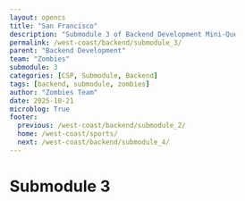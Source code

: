 ```yaml
---
layout: opencs
title: "San Francisco"
description: "Submodule 3 of Backend Development Mini-Quest"
permalink: /west-coast/backend/submodule_3/
parent: "Backend Development"
team: "Zombies"
submodule: 3
categories: [CSP, Submodule, Backend]
tags: [backend, submodule, zombies]
author: "Zombies Team"
date: 2025-10-21
microblog: True
footer:
  previous: /west-coast/backend/submodule_2/
  home: /west-coast/sports/
  next: /west-coast/backend/submodule_4/
---
```

 
# Submodule 3

<!DOCTYPE html>
<html lang="en">
<head>
    <meta charset="UTF-8">
    <meta name="viewport" content="width=device-width, initial-scale=1.0">
    <title>SF Sports API Learning Demo</title>
    <style>
        * {
            margin: 0;
            padding: 0;
            box-sizing: border-box;
        }

        body {
            font-family: 'Segoe UI', Tahoma, Geneva, Verdana, sans-serif;
            background: linear-gradient(135deg, #1e3c72 0%, #2a5298 100%);
            padding: 20px;
            min-height: 100vh;
        }

        .container {
            max-width: 1400px;
            margin: 0 auto;
        }

        .header {
            background: linear-gradient(135deg, #0a1929 0%, #1e3a5f 100%);
            color: white;
            padding: 40px;
            text-align: center;
            border-radius: 20px;
            margin-bottom: 30px;
            box-shadow: 0 10px 40px rgba(0, 0, 0, 0.4);
        }

        .header h1 {
            font-size: 2.5em;
            margin-bottom: 10px;
        }

        .header p {
            font-size: 1.2em;
            opacity: 0.9;
            margin-bottom: 20px;
        }

        .sports-intro {
            background: white;
            padding: 30px;
            border-radius: 15px;
            margin-bottom: 30px;
            box-shadow: 0 5px 20px rgba(0, 0, 0, 0.3);
        }

        .sports-intro h2 {
            color: #2c3e50;
            margin-bottom: 20px;
            font-size: 1.8em;
        }

        .stadium-quick-facts {
            display: grid;
            grid-template-columns: 1fr 1fr;
            gap: 20px;
            margin-top: 20px;
        }

        .stadium-fact {
            background: linear-gradient(135deg, #f8f9fa 0%, #e9ecef 100%);
            padding: 20px;
            border-radius: 10px;
            border-left: 5px solid #3498db;
        }

        .warriors-fact {
            border-left-color: #1D428A;
        }

        .niners-fact {
            border-left-color: #AA0000;
        }

        .stadium-fact h3 {
            color: #2c3e50;
            margin-bottom: 10px;
        }

        .step-section {
            background: white;
            padding: 30px;
            border-radius: 15px;
            margin-bottom: 30px;
            box-shadow: 0 5px 20px rgba(0, 0, 0, 0.3);
        }

        .step-header {
            display: flex;
            align-items: center;
            margin-bottom: 20px;
            padding-bottom: 15px;
            border-bottom: 3px solid #3498db;
        }

        .step-number {
            background: linear-gradient(135deg, #3498db 0%, #2980b9 100%);
            color: white;
            width: 50px;
            height: 50px;
            border-radius: 50%;
            display: flex;
            align-items: center;
            justify-content: center;
            font-size: 1.5em;
            font-weight: bold;
            margin-right: 20px;
            box-shadow: 0 4px 10px rgba(52, 152, 219, 0.3);
        }

        .step-title h2 {
            color: #2c3e50;
            font-size: 1.8em;
            margin-bottom: 5px;
        }

        .step-title p {
            color: #7f8c8d;
            font-size: 1.1em;
        }

        .sports-connection {
            background: linear-gradient(135deg, #667eea 0%, #764ba2 100%);
            color: white;
            padding: 20px;
            border-radius: 10px;
            margin-bottom: 20px;
        }

        .sports-connection h3 {
            margin-bottom: 10px;
            font-size: 1.3em;
        }

        .sports-connection p {
            line-height: 1.6;
            opacity: 0.95;
        }

        .api-key-input {
            width: 100%;
            padding: 15px;
            border: 2px solid #3498db;
            border-radius: 10px;
            font-size: 1.1em;
            margin-bottom: 15px;
            font-family: 'Courier New', monospace;
        }

        .generate-key-btn {
            background: linear-gradient(135deg, #27ae60 0%, #229954 100%);
            color: white;
            border: none;
            padding: 15px 30px;
            border-radius: 10px;
            cursor: pointer;
            font-size: 1.1em;
            font-weight: bold;
            margin-right: 10px;
            transition: all 0.3s;
            box-shadow: 0 5px 15px rgba(39, 174, 96, 0.3);
        }

        .generate-key-btn:hover {
            transform: translateY(-3px);
            box-shadow: 0 8px 20px rgba(39, 174, 96, 0.4);
        }

        .url-builder {
            background: #f8f9fa;
            padding: 20px;
            border-radius: 10px;
            margin-bottom: 20px;
        }

        .url-part {
            margin-bottom: 15px;
        }

        .url-part label {
            display: block;
            font-weight: bold;
            color: #2c3e50;
            margin-bottom: 5px;
        }

        .url-part input, .url-part select {
            width: 100%;
            padding: 12px;
            border: 2px solid #ddd;
            border-radius: 8px;
            font-size: 1em;
            font-family: 'Courier New', monospace;
        }

        .constructed-url {
            background: #2c3e50;
            color: #00ff00;
            padding: 20px;
            border-radius: 10px;
            font-family: 'Courier New', monospace;
            font-size: 1.1em;
            word-break: break-all;
            margin-top: 15px;
        }

        .api-call-btn {
            background: linear-gradient(135deg, #e74c3c 0%, #c0392b 100%);
            color: white;
            border: none;
            padding: 15px 30px;
            border-radius: 10px;
            cursor: pointer;
            font-size: 1.1em;
            font-weight: bold;
            width: 100%;
            margin-top: 20px;
            transition: all 0.3s;
            box-shadow: 0 5px 15px rgba(231, 76, 60, 0.3);
        }

        .api-call-btn:hover {
            transform: translateY(-3px);
            box-shadow: 0 8px 20px rgba(231, 76, 60, 0.4);
        }

        .api-call-btn:disabled {
            background: #95a5a6;
            cursor: not-allowed;
            transform: none;
        }

        .response-area {
            background: #f8f9fa;
            padding: 20px;
            border-radius: 10px;
            border: 2px solid #ddd;
            margin-top: 20px;
            display: none;
        }

        .response-area.active {
            display: block;
            animation: slideIn 0.3s ease-out;
        }

        @keyframes slideIn {
            from {
                opacity: 0;
                transform: translateY(-10px);
            }
            to {
                opacity: 1;
                transform: translateY(0);
            }
        }

        .response-header {
            color: #27ae60;
            font-weight: bold;
            margin-bottom: 15px;
            font-size: 1.2em;
            display: flex;
            align-items: center;
        }

        .status-badge {
            background: #27ae60;
            color: white;
            padding: 5px 15px;
            border-radius: 20px;
            margin-left: 10px;
            font-size: 0.9em;
        }

        .json-display {
            background: #2c3e50;
            color: #00ff00;
            padding: 20px;
            border-radius: 8px;
            font-family: 'Courier New', monospace;
            font-size: 0.95em;
            white-space: pre-wrap;
            margin-bottom: 20px;
            max-height: 400px;
            overflow-y: auto;
        }

        .parsed-data {
            background: white;
            padding: 20px;
            border-radius: 10px;
            border: 2px solid #3498db;
        }

        .data-row {
            display: flex;
            justify-content: space-between;
            padding: 12px;
            border-bottom: 1px solid #ecf0f1;
            background: #f8f9fa;
            margin-bottom: 8px;
            border-radius: 8px;
        }

        .data-row:last-child {
            border-bottom: none;
        }

        .data-label {
            font-weight: bold;
            color: #2c3e50;
        }

        .data-value {
            color: #3498db;
            font-weight: bold;
        }

        .info-box {
            background: #e8f4f8;
            border-left: 4px solid #3498db;
            padding: 20px;
            margin-bottom: 20px;
            border-radius: 8px;
        }

        .info-box h3 {
            color: #2c3e50;
            margin-bottom: 10px;
        }

        .info-box p {
            color: #555;
            line-height: 1.6;
        }

        .stadium-comparison {
            background: white;
            padding: 30px;
            border-radius: 15px;
            margin-bottom: 30px;
            box-shadow: 0 5px 20px rgba(0, 0, 0, 0.3);
        }

        .comparison-grid {
            display: grid;
            grid-template-columns: 1fr 1fr;
            gap: 20px;
            margin-top: 20px;
        }

        .comparison-card {
            padding: 20px;
            border-radius: 10px;
        }

        .warriors-card {
            background: linear-gradient(135deg, rgba(29, 66, 138, 0.1) 0%, rgba(253, 185, 39, 0.1) 100%);
            border: 2px solid #1D428A;
        }

        .niners-card {
            background: linear-gradient(135deg, rgba(170, 0, 0, 0.1) 0%, rgba(179, 153, 93, 0.1) 100%);
            border: 2px solid #AA0000;
        }

        .lessons-learned {
            background: linear-gradient(135deg, #f093fb 0%, #f5576c 100%);
            color: white;
            padding: 40px;
            border-radius: 20px;
            box-shadow: 0 10px 30px rgba(0, 0, 0, 0.3);
        }

        .lessons-learned h2 {
            text-align: center;
            margin-bottom: 25px;
            font-size: 2em;
        }

        .lessons-learned ul {
            line-height: 2;
            font-size: 1.1em;
            list-style: none;
        }

        .lessons-learned li {
            margin-bottom: 15px;
            padding-left: 30px;
            position: relative;
        }

        .lessons-learned li:before {
            content: "✓";
            position: absolute;
            left: 0;
            font-weight: bold;
            font-size: 1.2em;
        }

        .loading {
            display: inline-block;
            width: 20px;
            height: 20px;
            border: 3px solid #f3f3f3;
            border-top: 3px solid #3498db;
            border-radius: 50%;
            animation: spin 1s linear infinite;
            margin-left: 10px;
        }

        @keyframes spin {
            0% { transform: rotate(0deg); }
            100% { transform: rotate(360deg); }
        }

        @media (max-width: 768px) {
            .header h1 {
                font-size: 1.8em;
            }
            
            .stadium-quick-facts, .comparison-grid {
                grid-template-columns: 1fr;
            }
        }
    </style>
</head>
<body>
    <div class="container">
        <div class="header">
            <h1>🏟️ Learning APIs Through San Francisco Sports</h1>
            <p>Understanding API Workflows Using Real Stadium Data</p>
            <p style="font-size: 0.9em; opacity: 0.8;">Chase Center (Warriors) & Levi's Stadium (49ers)</p>
        </div>

        <div class="sports-intro">
            <h2>🎯 Why Use Sports Data to Learn APIs?</h2>
            <p style="color: #555; line-height: 1.8; margin-bottom: 20px;">
                San Francisco Bay Area sports provide the perfect example for learning how APIs work in the real world. 
                Just like sports statistics apps (ESPN, Bleacher Report) need to get live game data, scores, and player stats, 
                we'll use API concepts to collect data about two iconic Bay Area stadiums.
            </p>

            <div class="stadium-quick-facts">
                <div class="stadium-fact warriors-fact">
                    <h3>🏀 Chase Center</h3>
                    <p><strong>Team:</strong> Golden State Warriors<br>
                    <strong>Capacity:</strong> 18,064 fans<br>
                    <strong>Opened:</strong> 2019<br>
                    <strong>Location:</strong> San Francisco</p>
                </div>

                <div class="stadium-fact niners-fact">
                    <h3>🏈 Levi's Stadium</h3>
                    <p><strong>Team:</strong> San Francisco 49ers<br>
                    <strong>Capacity:</strong> 68,500 fans<br>
                    <strong>Opened:</strong> 2014<br>
                    <strong>Location:</strong> Santa Clara</p>
                </div>
            </div>
        </div>

        <div class="step-section">
            <div class="step-header">
                <div class="step-number">1</div>
                <div class="step-title">
                    <h2>🔑 Step 1: Requesting Access (Authentication)</h2>
                    <p>Getting Permission to Access Stadium Data</p>
                </div>
            </div>

            <div class="sports-connection">
                <h3>🏟️ Real-World Example: Sports Data Access</h3>
                <p>
                    Imagine you're building a sports app that shows live Warriors scores or 49ers game stats. 
                    Before you can access stadium information (attendance, ticket prices, game schedules), you need 
                    permission from the data provider. That's what an API key does - it's like getting a press pass 
                    to access the stadium's official data!
                </p>
            </div>
            
            <div class="info-box">
                <h3>Why Do We Need Authentication?</h3>
                <p>API keys identify who's requesting the data (like checking your ID at a game), prevent unauthorized 
                access, track usage limits (like season ticket allotments), and keep the data secure.</p>
            </div>

            <input type="text" id="apiKey" class="api-key-input" placeholder="Your API Key will appear here..." readonly>
            
            <button class="generate-key-btn" onclick="generateAPIKey()">
                🔓 Generate API Key (Get Stadium Data Access)
            </button>
            
            <div id="keyStatus"></div>
        </div>

        <div class="step-section">
            <div class="step-header">
                <div class="step-number">2</div>
                <div class="step-title">
                    <h2>📝 Step 2: Constructing the Request (The URL)</h2>
                    <p>Building the Query to Get Specific Stadium Information</p>
                </div>
            </div>

            <div class="sports-connection">
                <h3>🏟️ Real-World Example: Requesting Specific Game Data</h3>
                <p>
                    Think about searching for Warriors stats on ESPN.com. You specify WHAT you want 
                    (Warriors team stats), WHEN you want it (2024 season), and in WHAT FORMAT (web page). 
                    Similarly, our API URL specifies which stadium's data we want and how we want it delivered (JSON format).
                </p>
            </div>

            <div class="info-box">
                <h3>Parts of an API Request URL</h3>
                <p>
                    <strong>Base URL:</strong> https://api.bayareasports.com (Main address, like NBA.com)<br>
                    <strong>Endpoint:</strong> /v1/stadium/chase_center (Specific page, like /warriors/stats)<br>
                    <strong>Query Parameters:</strong> ?format=json&season=2024 (Extra filters and options)
                </p>
            </div>

            <div class="url-builder">
                <div class="url-part">
                    <label>Base URL (Bay Area Sports API Server):</label>
                    <input type="text" id="baseUrl" value="https://api.bayareasports.com" readonly>
                </div>
                
                <div class="url-part">
                    <label>Endpoint (Which Stadium Do You Want Data For?):</label>
                    <select id="endpoint" onchange="updateURL()">
                        <option value="">-- Select a Stadium --</option>
                        <option value="/v1/stadium/chase_center">🏀 Chase Center (Golden State Warriors)</option>
                        <option value="/v1/stadium/levis_stadium">🏈 Levi's Stadium (San Francisco 49ers)</option>
                    </select>
                </div>
                
                <div class="url-part">
                    <label>Query Parameters (Additional Filters):</label>
                    <input type="text" id="queryParams" value="format=json&season=2024" onkeyup="updateURL()">
                </div>
                
                <div class="constructed-url" id="constructedUrl">
                    Select a stadium above to see the complete API request URL...
                </div>
            </div>
        </div>

        <div class="step-section">
            <div class="step-header">
                <div class="step-number">3</div>
                <div class="step-title">
                    <h2>🚀 Step 3: Sending the Request & Receiving the Response</h2>
                    <p>Communicating with the Server to Get Stadium Data</p>
                </div>
            </div>

            <div class="sports-connection">
                <h3>🏟️ Real-World Example: Live Game Updates</h3>
                <p>
                    When you check the Warriors score on your phone during a game, your app sends a request 
                    to a server: "Give me the current score for Warriors vs Lakers." The server responds with 
                    the data: "Warriors 102, Lakers 98, 3rd Quarter." This happens instantly, just like our API call!
                </p>
            </div>

            <div class="info-box">
                <h3>How HTTP Requests Work</h3>
                <p>
                    When you click "Send Request," your browser makes an HTTP GET request (like asking a question). 
                    The server processes it and sends back:<br>
                    • <strong>Status Code:</strong> 200 = Success (data found), 404 = Not Found, 500 = Server Error<br>
                    • <strong>Data:</strong> Stadium information in JSON format (easy for computers to read)
                </p>
            </div>

            <button class="api-call-btn" id="sendRequestBtn" onclick="sendAPIRequest()" disabled>
                🚀 Send API Request (Get Stadium Data Now!)
            </button>

            <div id="responseArea" class="response-area"></div>
        </div>

        <div class="step-section">
            <div class="step-header">
                <div class="step-number">4</div>
                <div class="step-title">
                    <h2>📊 Step 4: Parsing and Utilizing the Data</h2>
                    <p>Converting JSON into Usable Information for Analysis</p>
                </div>
            </div>

            <div class="sports-connection">
                <h3>🏟️ Real-World Example: Stats Analysis</h3>
                <p>
                    Sports analysts take raw game data (points, rebounds, assists) and create meaningful insights: 
                    "Curry averaged 28 points per game" or "49ers won 75% of home games." Similarly, we'll take 
                    raw stadium data and extract useful comparisons: Which stadium is bigger? Which team has more championships?
                </p>
            </div>

            <div class="info-box">
                <h3>What is Parsing?</h3>
                <p>
                    Parsing converts raw JSON text into structured data your program can use. Instead of reading 
                    text like '{"capacity": 18064}', your code can now use <code>stadium.capacity</code> to get the 
                    number 18,064 and perform calculations, create charts, or make comparisons!
                </p>
            </div>

            <div id="parsedDataArea" class="response-area"></div>
        </div>

        <div class="stadium-comparison" id="comparisonSection" style="display: none;">
            <h2 style="color: #2c3e50; text-align: center; margin-bottom: 25px;">
                📊 Data Analysis: Comparing Both Stadiums
            </h2>

            <div class="comparison-grid">
                <div class="comparison-card warriors-card">
                    <h3 style="color: #1D428A; margin-bottom: 15px;">🏀 Chase Center Stats</h3>
                    <div id="warriorsStats"></div>
                </div>

                <div class="comparison-card niners-card">
                    <h3 style="color: #AA0000; margin-bottom: 15px;">🏈 Levi's Stadium Stats</h3>
                    <div id="ninersStats"></div>
                </div>
            </div>

            <div class="info-box" style="margin-top: 20px;">
                <h3>🎯 Key Insights from the Data:</h3>
                <p>
                    <strong>Capacity:</strong> Levi's Stadium holds almost 4x more fans than Chase Center (68,500 vs 18,064) 
                    because football fields require much more space than basketball courts.<br><br>
                    
                    <strong>Cost:</strong> Both stadiums cost over $1 billion to build, showing that modern sports venues 
                    require massive investment regardless of the sport.<br><br>
                    
                    <strong>Championships:</strong> The Warriors have 7 NBA titles while the 49ers have 5 Super Bowl wins, 
                    making the Bay Area one of the most successful sports regions in America!
                </p>
            </div>
        </div>

        <div class="lessons-learned">
            <h2>💡 Lessons Learned: APIs + Sports Data</h2>
            <ul>
                <li><strong>Authentication:</strong> You need permission (API keys) to access sports data, just like needing tickets to enter a stadium</li>
                <li><strong>API Requests:</strong> Constructing URLs is like filling out a specific request form: "Show me Warriors stats for 2024 season"</li>
                <li><strong>HTTP Communication:</strong> APIs use the same technology that loads websites - your browser talks to servers using HTTP</li>
                <li><strong>JSON Format:</strong> Sports data comes back as JSON, a format that's easy for computers to read and humans to understand</li>
                <li><strong>Data Analysis:</strong> Raw numbers become insights when you compare them: capacity differences, championship counts, construction costs</li>
                <li><strong>Real-World Applications:</strong> Every sports app (ESPN, The Athletic, Bleacher Report) uses APIs exactly like this to get live scores, stats, and news!</li>
            </ul>
        </div>
    </div>

    <script>
        const stadiumData = {
            chase_center: {
                name: "Chase Center",
                team: "Golden State Warriors",
                sport: "Basketball (NBA)",
                capacity: 18064,
                opened: 2019,
                location: "San Francisco, CA",
                championships: 7,
                cost: "$1.4 Billion",
                avgTicketPrice: "$250",
                sustainabilityCertification: "LEED Gold",
                notableFeatures: "State-of-the-art technology hub, waterfront location, concert venue"
            },
            levis_stadium: {
                name: "Levi's Stadium",
                team: "San Francisco 49ers",
                sport: "Football (NFL)",
                capacity: 68500,
                opened: 2014,
                location: "Santa Clara, CA",
                championships: 5,
                cost: "$1.3 Billion",
                avgTicketPrice: "$180",
                sustainabilityCertification: "LEED Gold",
                notableFeatures: "Solar panels, green roof, hosted Super Bowl 50"
            }
        };

        let currentAPIKey = null;
        let collectedData = {};

        function generateAPIKey() {
            const characters = 'ABCDEFGHIJKLMNOPQRSTUVWXYZabcdefghijklmnopqrstuvwxyz0123456789';
            let key = 'sf_sports_';
            for (let i = 0; i < 24; i++) {
                key += characters.charAt(Math.floor(Math.random() * characters.length));
            }
            
            currentAPIKey = key;
            document.getElementById('apiKey').value = key;
            
            document.getElementById('keyStatus').innerHTML = `
                <div class="info-box" style="margin-top: 20px; background: #d5f4e6; border-left-color: #27ae60;">
                    <h3>✅ API Key Generated Successfully!</h3>
                    <p><strong>Your Access Token:</strong> This key identifies you as an authorized user of the Bay Area Sports API. 
                    In production, this would be secret and stored securely. It will be automatically included in all your requests.</p>
                </div>
            `;
            
            checkIfReady();
            updateURL(); // Ensure the URL updates immediately with the key
        }

        function updateURL() {
            const baseUrl = document.getElementById('baseUrl').value;
            const endpoint = document.getElementById('endpoint').value;
            const queryParams = document.getElementById('queryParams').value;
            
            const constructedUrlElement = document.getElementById('constructedUrl');

            if (endpoint) {
                let fullUrl = baseUrl + endpoint;
                
                // Start of query string
                let queryParts = [];
                
                // Add fixed query params if present
                if (queryParams) {
                    queryParts.push(queryParams);
                }
                
                // Add API key if generated
                if (currentAPIKey) {
                    queryParts.push('api_key=' + currentAPIKey);
                }

                if (queryParts.length > 0) {
                    fullUrl += '?' + queryParts.join('&');
                }
                
                constructedUrlElement.textContent = fullUrl;
            } else {
                constructedUrlElement.textContent = "Select a stadium above to see the complete API request URL...";
            }
            
            checkIfReady();
        }

        function checkIfReady() {
            const endpoint = document.getElementById('endpoint').value;
            const btn = document.getElementById('sendRequestBtn');
            
            if (currentAPIKey && endpoint) {
                btn.disabled = false;
            } else {
                btn.disabled = true;
            }
        }

        function sendAPIRequest() {
            const endpoint = document.getElementById('endpoint').value;
            const stadiumId = endpoint.includes('chase_center') ? 'chase_center' : 'levis_stadium';
            const responseArea = document.getElementById('responseArea');
            const btn = document.getElementById('sendRequestBtn');
            
            // Disable button and show loading
            btn.disabled = true;
            responseArea.innerHTML = `
                <div class="response-header">
                    ⏳ Sending Request to Bay Area Sports API... <span class="loading"></span>
                </div>
                <p style="color: #555; margin-top: 10px;">Fetching ${stadiumId === 'chase_center' ? 'Warriors' : '49ers'} stadium data...</p>
            `;
            responseArea.classList.add('active');
            
            // Simulate API latency
            setTimeout(() => {
                const data = stadiumData[stadiumId];
                collectedData[stadiumId] = data;
                
                const response = {
                    status: 200,
                    statusText: "OK",
                    message: "Stadium data retrieved successfully",
                    timestamp: new Date().toISOString(),
                    data: data
                };

                // Display Raw JSON Response
                responseArea.innerHTML = `
                    <div class="response-header">
                        ✅ Request Successful!
                        <span class="status-badge">200 OK</span>
                    </div>
                    <p style="color: #555; margin-bottom: 15px;">The server found the ${data.team} stadium data and sent it back as JSON.</p>
                    <h3 style="color: #2c3e50; margin-bottom: 10px;">📥 Raw JSON Response:</h3>
                    <div class="json-display">${JSON.stringify(response, null, 2)}</div>
                `;
                
                // Parse and use the data
                parseAndDisplayData(data, stadiumId);
                
                // Scroll to the response
                responseArea.scrollIntoView({ behavior: 'smooth', block: 'nearest' });
                
                // Check if we have both stadiums to show comparison
                if (Object.keys(collectedData).length === 2) {
                    showComparison();
                }
                
                // Re-enable the button (if another endpoint is selected)
                checkIfReady();
            }, 1500);
        }

        function parseAndDisplayData(data, stadiumId) {
            const parsedArea = document.getElementById('parsedDataArea');
            parsedArea.classList.add('active');
            
            const teamColor = stadiumId === 'chase_center' ? '#1D428A' : '#AA0000';
            const teamName = stadiumId === 'chase_center' ? 'Golden State Warriors' : 'San Francisco 49ers';
            
            // Data fields to display
            const fields = [
                { label: 'Stadium Name', key: 'name' },
                { label: 'Team', key: 'team' },
                { label: 'Sport', key: 'sport' },
                { label: 'Capacity', key: 'capacity', format: (v) => v.toLocaleString() + ' fans' },
                { label: 'Opened Year', key: 'opened' },
                { label: 'Construction Cost', key: 'cost' },
                { label: 'Championships', key: 'championships' }
            ];

            let html = `
                <div class="response-header" style="color: ${teamColor}; border-bottom: 2px solid ${teamColor}; padding-bottom: 10px;">
                    📊 Parsed Data for ${data.name}
                </div>
                <div class="parsed-data" style="border-color: ${teamColor};">
            `;
            
            fields.forEach(field => {
                const value = field.format ? field.format(data[field.key]) : data[field.key];
                html += `
                    <div class="data-row">
                        <span class="data-label">${field.label}:</span>
                        <span class="data-value" style="color: ${teamColor};">${value}</span>
                    </div>
                `;
            });

            html += `</div>`;
            
            parsedArea.innerHTML = html;
            
            // If we have both, update the comparison section hidden divs
            if (Object.keys(collectedData).length === 2) {
                updateComparisonStats();
            }
        }
        
        function updateComparisonStats() {
            const chase = collectedData.chase_center;
            const levis = collectedData.levis_stadium;
            
            const fields = [
                { label: 'Capacity', key: 'capacity', format: (v) => v.toLocaleString() },
                { label: 'Opened', key: 'opened' },
                { label: 'Championships', key: 'championships' },
                { label: 'Estimated Cost', key: 'cost' }
            ];
            
            let chaseHtml = '';
            let levisHtml = '';

            fields.forEach(field => {
                const chaseValue = field.format ? field.format(chase[field.key]) : chase[field.key];
                const levisValue = field.format ? field.format(levis[field.key]) : levis[field.key];
                
                chaseHtml += `
                    <div class="data-row">
                        <span class="data-label">${field.label}:</span>
                        <span class="data-value" style="color: #1D428A;">${chaseValue}</span>
                    </div>
                `;
                levisHtml += `
                    <div class="data-row">
                        <span class="data-label">${field.label}:</span>
                        <span class="data-value" style="color: #AA0000;">${levisValue}</span>
                    </div>
                `;
            });
            
            document.getElementById('warriorsStats').innerHTML = chaseHtml;
            document.getElementById('ninersStats').innerHTML = levisHtml;
        }

        function showComparison() {
            document.getElementById('comparisonSection').style.display = 'block';
            document.getElementById('comparisonSection').scrollIntoView({ behavior: 'smooth' });
        }
    </script>
</body>
</html>